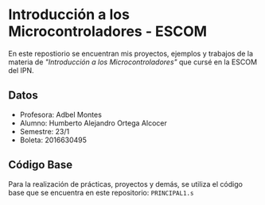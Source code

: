 # Introducción a los Microcontroladores - ESCOM

En este repostiorio se encuentran mis proyectos, ejemplos y trabajos de la
materia de _"Introducción a los Microcontroladores"_ que cursé en la ESCOM del
IPN.

## Datos

- Profesora: Adbel Montes
- Alumno: Humberto Alejandro Ortega Alcocer
- Semestre: 23/1
- Boleta: 2016630495

## Código Base

Para la realización de prácticas, proyectos y demás, se utiliza el código base
que se encuentra en este repositorio: `PRINCIPAL1.s`
